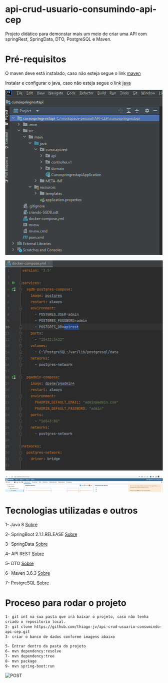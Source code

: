 # api-crud-usuario-consumindo-api-cep
Projeto didático para demonstar mais um meio de criar uma API com springRest, SpringData, DTO, PostgreSQL e Maven.

# Pré-requisitos

O maven deve está instalado, caso não esteja segue o link [maven](https://dicasdejava.com.br/como-instalar-o-maven-no-windows/)

Instalar e configurar o java, caso não esteja segue o link [java](https://medium.com/beelabacademy/configurando-vari%C3%A1veis-de-ambiente-java-home-e-maven-home-no-windows-e-unix-d9461f783c26)

![Estrutura do Projeto](https://github.com/thiago-jv/API-CEP/blob/main/estrutura_projeto.png)

![Docker compose](https://github.com/thiago-jv/API-CEP/blob/main/docker_compose.png)

![Pg admin](https://github.com/thiago-jv/API-CEP/blob/main/SGDB.png)


# Tecnologias utilizadas e outros

 
 1- Java 8 [Sobre](https://www.java.com/pt-BR/download/help/java8_pt-br.html)
 
 2- SpringBoot 2.1.1.RELEASE [Sobre](https://docs.spring.io/spring-boot/docs/current/reference/html/)
 
 3- SpringData [Sobre](https://docs.spring.io/spring-data/jpa/docs/current/reference/html/#reference) 
 
 4- API REST [Sobre](https://www.redhat.com/pt-br/topics/api/what-is-a-rest-api)
 
 5- DTO [Sobre](https://qastack.com.br/software/171457/what-is-the-point-of-using-dto-data-transfer-objects)
  
 6- Maven 3.6.3 [Sobre](https://www.dclick.com.br/2010/09/15/o-que-e-o-maven-e-seus-primeiros-passos-com-a-ferramenta/)
 
 7- PostgreSQL [Sobre](https://www.postgresql.org/)

 
 # Proceso para rodar o projeto
```
1- git int na sua pasta que irá baixar o projeto, caso não tenha criado o repositorio local.
2- git clone https://github.com/thiago-jv/api-crud-usuario-consumindo-api-cep.git
3- criar o banco de dados conforme imagens abaixo
```

```
5- Entrar dentro da pasta do projeto
6- mvn dependency:resolve
7- mvn dependency:tree
8- mvn package
9- mvn spring-boot:run
```
![POST](https://github.com/thiago-jv/api-crud-usuario-consumindo-api-cep/blob/main/postman.png)

